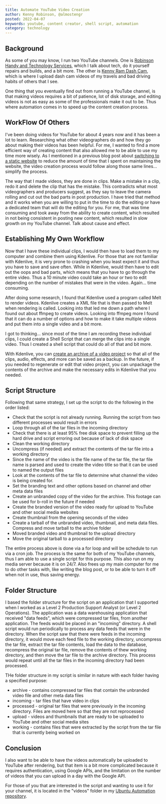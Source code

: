 ```yaml
---
title: Automate YouTube Video Creation
author: Kenny Robinson, @almostengr
posted: 2022-04-07
keywords: youtube, content creator, shell script, automation
category: technology
---
```


## Background

As some of you may know, I run two YouTube channels. One is 
<a href="https://www.youtube.com/c/RobinsonHandyandTechnologyServices?sub_confirmation=1" target="_blank">Robinson Handy and Technology Services</a>,
which I talk about tech, do it yourself repairs and builds, and a bit more. 
The other is 
<a href="https://www.youtube.com/c/KennyRamDashCam?sub_confirmation=1" target="_blank">Kenny Ram Dash Cam</a>, 
which is where I upload dash cam videos of my 
travels and bad driving habits of others that I see. 

One thing that you eventually find out from running a YouTube channel, is that making videos 
requires a bit of patience, lot of disk storage, and editing videos is not as easy as some 
of the professionals make it out to be. Thus where automation comes in to speed up the content 
creation process. 

## WorkFlow Of Others

I've been doing videos for YouTube for about 4 years now and it has been a lot to learn. Researching 
what other videographers do and how they go about making their videos has been helpful. For me, 
I wanted to find a more efficient way of creating content that also allowed me to be able to 
use my time more wisely. As I mentioned in a previous blog post about 
[switching to a static website](/technology/2019.12.21-switched-blog-from-drupal-to-mkdocs) 
to reduce the amount of time that I spent on maintaining 
the website, the video creation process would follow along those same lines... 
simplify the process. 

The way that I made videos, they are done in clips. Make a mistake in a clip, redo it and 
delete the clip that has the mistake. This contradicts what most videographers and producers suggest, 
as they say to leave the camera rolling and cut out the bad parts in post production. I have 
tried that method and it works when you are willing to put in the time to do the editing or 
have a dedicated team that will do the editing for you. For me, that was time consuming and 
took away from the ability to create content, which resulted in not being consistent in posting 
new content, which resulted in slow growth on my YouTube channel. Talk about cause and effect. 

## Establishing My Own Workflow

Now that I have these individual clips, I would then have to load them to my computer and 
combine them using Kdenlive. For those that are not familiar with Kdenlive, it is very prone to 
crashing when you least expect it and thus you have to save and save often. While in Kdenlive, 
would then have to edit out the oops and bad parts, which means that you have to go through the
entire video. Thus a 10 minute video could take an hour or two to edit depending on the number of 
mistakes that were in the video. Again... time consuming. 

After doing some research, I found that Kdenlive used a program called Melt to render videos. Kdenlive
creates a XML file that is then passed to Melt when rendering is called. Looking 
into that led me down a path where I found out about ffmpeg to create videos. Looking into ffmpeg 
more I found that it can do a number of options and how to make it take multiple videos and 
put them into a single video and a bit more. 

I got to thinking... since most of the time I am recording these individual clips, I could create 
a Shell Script that can merge the clips into a single video. Thus I created 
a shell script that could do all of that and bit more. 

With Kdenlive, you can 
<a href="/technology/2018.11.10-archive-project-in-kdenlive.md" target="_blank">create an archive of a video project</a>
so that all of the clips, audio, effects, 
and more can be saved as a backup. In the future, if you needed to regenerate or edit that video 
project, you can unpackage the contents of the archive and make the necessary edits in Kdenlive 
that you needed. 

## Script Structure 

Following that same strategy, I set up the script to do the following in the order listed: 

* Check that the script is not already running. Running the script from two different processes 
would result in errors
* Loop through all of the tar files in the incoming directory
* Check that there is at least 95% free disk space to prevent filling up the hard drive and 
script erroring out because of lack of disk space
* Clean the working directory
* Uncompress (if needed) and extract the contents of the tar file into a working directory
* Since the name of the video is the file name of the tar file, the tar file name is parsed and 
used to create the video title so that it can be used to named the output files 
* Look at the contents of the tar file to determine what channel the video is being created for. 
* Set the branding text and other options based on channel and other meta data files
* Create an unbranded copy of the video for the archive. This footage can be used for b-roll in the 
future if needed
* Create the branded version of the video ready for upload to YouTube and other social media websites
* Create thumbnail from the opening seconds of the video
* Create a tarball of the unbranded video, thumbnail, and meta data files. Compress and move tarball to the archive folder
* Moved branded video and thumbnail to the upload directory
* Move the original tarball to a processed directory

The entire process above is done via a for loop and will be schedule to run via a cron job. The process
is the same for both of my YouTube channels, thus I am able to use a single script for this purpose. 
This also run on my media server because it is on 24/7. Also frees up my main computer for me to do other 
tasks with, like writing the blog post, or to be able to turn it off when not in use, thus saving energy.

## Folder Structure

I based the folder structure for the script on an application that I supported when I worked as a
Level 2 Production Support Analyst (or Level 2 Operations). The application was a data warehousing application 
that received "data feeds", which were compressed tar files, from another application. 
The feeds would be placed in an "incoming" directory. A shell script would run periodically to process
any data feeds that were in the directory. When the script saw that there were feeds in the incoming directory,
it would move each feed file to the working directory, uncompress the tar file, extract the tar file contents, 
load the data to the database, recompress the original tar file, remove the contents of thew working directory,
and then move the tar file to the archive 
directory. This process would repeat until all the tar files in the incoming directory had been processed.

THe folder structure in my script is similar in nature with each folder having a specified purpose: 

* archive - contains compressed tar files that contain the unbranded video file and other meta data files
* incoming - tar files that have video in clips
* processed - original tar files that were previously in the incoming directory. Files are moved here so that they are not reprocessed
* upload - videos and thumbnails that are ready to be uploaded to YouTube and other social media sites
* working - contains files that were extracted by the script from the tar file that is currently being worked on 

## Conclusion

I also want to be able to have the videos automatically be uploaded to YouTube after rendering, but that item is a 
bit more complicated because it requires authentication, using Google APIs, and the limitation on 
the number of videos that you can upload in a day with the Google API. 

For those of you that are interested in the script and wanting to use it for your channel, 
it is located in the "videos" folder in my 
<a href="https://github.com/almostengr/ubuntu-automation" target="_blank">Ubuntu Automation repository</a>.
